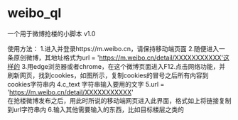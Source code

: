 # weibo_ql
一个用于微博抢楼的小脚本 v1.0

使用方法：
1.进入并登录https://m.weibo.cn，请保持移动端页面
2.随便进入一条原创微博，其地址格式为url = 'https://m.weibo.cn/detail/XXXXXXXXXXX'这样的
3.用edge浏览器或者chrome，在这个微博页面进入F12.点击网络功能，并刷新网页，找到cookies，如图所示，复制cookies的冒号之后所有内容到cookies字符串内
4.c_text 字符串输入要用的文字
5.url = 'https://m.weibo.cn/detail/XXXXXXXXXXX'  
在抢楼微博发布之后，用此时所说的移动端网页进入此界面，格式如上将链接复制到url字符串内
6.输入其他需要输入的东西，比如目标楼层之类的

